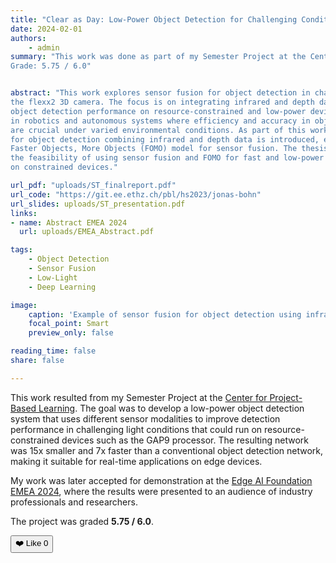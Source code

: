 ```yaml
---
title: "Clear as Day: Low-Power Object Detection for Challenging Conditions"
date: 2024-02-01
authors:
    - admin
summary: "This work was done as part of my Semester Project at the Center for Project-Based Learning.
Grade: 5.75 / 6.0"


abstract: "This work explores sensor fusion for object detection in challenging light conditions using
the flexx2 3D camera. The focus is on integrating infrared and depth data to enhance
object detection performance on resource-constrained and low-power devices, particularly
in robotics and autonomous systems where efficiency and accuracy in object detection
are crucial under varied environmental conditions. As part of this work, a novel dataset
for object detection combining infrared and depth data is introduced, employing the
Faster Objects, More Objects (FOMO) model for sensor fusion. The thesis showcases
the feasibility of using sensor fusion and FOMO for fast and low-power object detection
on constrained devices."

url_pdf: "uploads/ST_finalreport.pdf"
url_code: "https://git.ee.ethz.ch/pbl/hs2023/jonas-bohn"
url_slides: uploads/ST_presentation.pdf
links:
- name: Abstract EMEA 2024
  url: uploads/EMEA_Abstract.pdf

tags: 
    - Object Detection
    - Sensor Fusion
    - Low-Light
    - Deep Learning

image:
    caption: 'Example of sensor fusion for object detection using infrared and grayscale images'
    focal_point: Smart
    preview_only: false

reading_time: false
share: false

---
```


This work resulted from my Semester Project at the [Center for Project-Based Learning](https://pbl.ee.ethz.ch/). The goal was to develop a low-power object detection system that uses different sensor modalities to improve detection performance in challenging light conditions that could run on resource-constrained devices such as the GAP9 processor. The resulting network was 15x smaller and 7x faster than a conventional object detection network, making it suitable for real-time applications on edge devices.

My work was later accepted for demonstration at the [Edge AI Foundation EMEA 2024](https://www.edgeaifoundation.org/events/emea-2024), where the results were presented to an audience of industry professionals and researchers.


The project was graded **5.75 / 6.0**. 

<button id="like-button">❤️ Like <span id="like-count">0</span></button>

<script>
  document.addEventListener("DOMContentLoaded", function () {
    const likeButton = document.getElementById("like-button");
    const likeCount = document.getElementById("like-count");

    // Use post-specific key to store likes per article
    const postID = window.location.pathname; 
    let count = localStorage.getItem(`likeCount_${postID}`) || 0;
    likeCount.textContent = count;

    likeButton.addEventListener("click", () => {
      count++;
      localStorage.setItem(`likeCount_${postID}`, count);
      likeCount.textContent = count;
    });
  });
</script>
